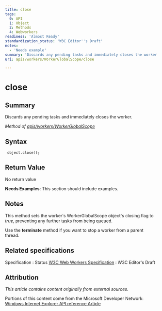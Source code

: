 ```yaml
---
title: close
tags:
  0: API
  1: Object
  2: Methods
  4: Webworkers
readiness: 'Almost Ready'
standardization_status: 'W3C Editor''s Draft'
notes:
  - 'Needs example'
summary: 'Discards any pending tasks and immediately closes the worker.'
uri: apis/workers/WorkerGlobalScope/close

---
```

# close

## Summary

Discards any pending tasks and immediately closes the worker.

*Method of [apis/workers/WorkerGlobalScope](/apis/workers/WorkerGlobalScope)*

## Syntax

``` {.js}
 object.close();
```

## Return Value

No return value

**Needs Examples**: This section should include examples.

## Notes

This method sets the worker's WorkerGlobalScope object's closing flag to *true*, preventing any further tasks from being queued.

Use the **terminate** method if you want to stop a worker from a parent thread.

## Related specifications

Specification
:   Status
[W3C Web Workers Specification](http://dev.w3.org/html5/workers)
:   W3C Editor's Draft

## Attribution

*This article contains content originally from external sources.*

Portions of this content come from the Microsoft Developer Network: [Windows Internet Explorer API reference Article](http://msdn.microsoft.com/en-us/library/ie/hh828809%28v=vs.85%29.aspx)

